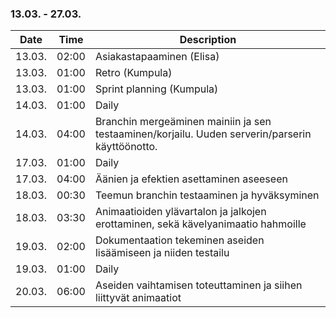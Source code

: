 ### 13.03. - 27.03.

| Date   | Time  | Description     |
| ------ | ----- | --------------- |
| 13.03. | 02:00 | Asiakastapaaminen (Elisa) |
| 13.03. | 01:00 | Retro (Kumpula) |
| 13.03. | 01:00 | Sprint planning (Kumpula) |
| 14.03. | 01:00 | Daily |
| 14.03. | 04:00 | Branchin mergeäminen mainiin ja sen testaaminen/korjailu. Uuden serverin/parserin käyttöönotto. |
| 17.03. | 01:00 | Daily |
| 17.03. | 04:00 | Äänien ja efektien asettaminen aseeseen |
| 18.03. | 00:30 | Teemun branchin testaaminen ja hyväksyminen |
| 18.03. | 03:30 | Animaatioiden ylävartalon ja jalkojen erottaminen, sekä kävelyanimaatio hahmoille |
| 19.03. | 02:00 | Dokumentaation tekeminen aseiden lisäämiseen ja niiden testailu |
| 19.03. | 01:00 | Daily |
| 20.03. | 06:00 | Aseiden vaihtamisen toteuttaminen ja siihen liittyvät animaatiot |
